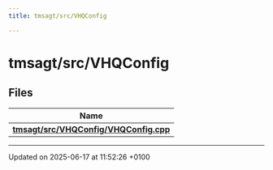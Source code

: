 ```yaml
---
title: tmsagt/src/VHQConfig

---
```


# tmsagt/src/VHQConfig



## Files

| Name           |
| -------------- |
| **[tmsagt/src/VHQConfig/VHQConfig.cpp](_v_h_q_config_8cpp.md#file-vhqconfig.cpp)**  |






-------------------------------

Updated on 2025-06-17 at 11:52:26 +0100
